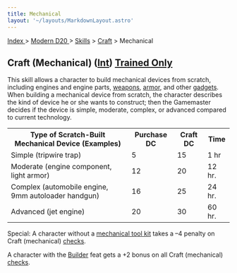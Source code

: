 ```yaml
---
title: Mechanical
layout: '~/layouts/MarkdownLayout.astro'
---
```


[ Index ](/) > [ Modern D20 ](/modern.d20.srd) > [Skills](/modern.d20.srd/skills) > [Craft](/modern.d20.srd/skills/craft) > Mechanical

## Craft (Mechanical) ([Int](/modern.d20.srd/basics/ability.scores)) [Trained Only](/modern.d20.srd/skills/skill.basics)

This skill allows a character to build mechanical devices from scratch,
including engines and engine parts,
[weapons](/modern.d20.srd/equipment/equipment.weapons),
[armor](/modern.d20.srd/equipment/armor.general), and other
[gadgets](/modern.d20.srd/equipment/equipment.general). When building a
mechanical device from scratch, the character describes the kind of device he
or she wants to construct; then the Gamemaster decides if the device is
simple, moderate, complex, or advanced compared to current technology.


<table> <tr><th> Type of Scratch-Built Mechanical Device (Examples)</th> <th>Purchase DC</th> <th>Craft DC</th> <th>Time </th></tr> <tr><td> Simple (tripwire trap)</td><td> 5</td><td> 15</td><td> 1 hr </td></tr> <tr class="shaded"><td> Moderate (engine component, light armor)</td><td> 12</td><td> 20</td><td> 12 hr. </td></tr> <tr><td> Complex (automobile engine, 9mm autoloader handgun)</td><td> 16</td><td> 25</td><td> 24 hr. </td></tr> <tr class="shaded"><td> Advanced (jet engine)</td><td> 20</td><td> 30</td><td> 60 hr. </td></tr> </table>


Special: A character without a [mechanical tool kit](/modern.d20.srd/equipment/professional.equipment) takes a –4 penalty on
Craft (mechanical) [checks](/modern.d20.srd/skills/skill.basics.php#skill).

A character with the [Builder](/modern.d20.srd/feats/builder) feat gets a +2
bonus on all Craft (mechanical)
[checks](/modern.d20.srd/skills/skill.basics.php#skill).

